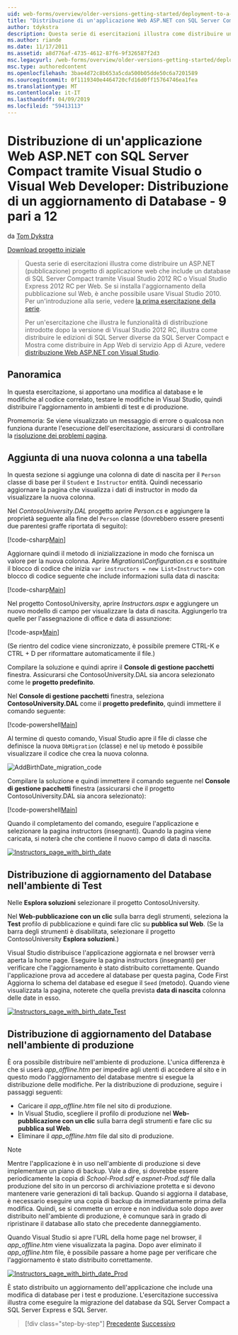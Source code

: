 ```yaml
---
uid: web-forms/overview/older-versions-getting-started/deployment-to-a-hosting-provider/deployment-to-a-hosting-provider-deploying-a-database-update-9-of-12
title: "Distribuzione di un'applicazione Web ASP.NET con SQL Server Compact tramite Visual Studio o Visual Web Developer: Distribuzione di un aggiornamento di Database - 9 pari a 12 | Microsoft Docs"
author: tdykstra
description: Questa serie di esercitazioni illustra come distribuire un ASP.NET (pubblicazione) progetto di applicazione web che include un database di SQL Server Compact tramite Visual s...
ms.author: riande
ms.date: 11/17/2011
ms.assetid: a8d776af-4735-4612-87f6-9f326587f2d3
msc.legacyurl: /web-forms/overview/older-versions-getting-started/deployment-to-a-hosting-provider/deployment-to-a-hosting-provider-deploying-a-database-update-9-of-12
msc.type: authoredcontent
ms.openlocfilehash: 3bae4d72c8b653a5cda500b05dde50c6a7201589
ms.sourcegitcommit: 0f1119340e4464720cfd16d0ff15764746ea1fea
ms.translationtype: MT
ms.contentlocale: it-IT
ms.lasthandoff: 04/09/2019
ms.locfileid: "59413113"
---
```

# <a name="deploying-an-aspnet-web-application-with-sql-server-compact-using-visual-studio-or-visual-web-developer-deploying-a-database-update---9-of-12"></a>Distribuzione di un'applicazione Web ASP.NET con SQL Server Compact tramite Visual Studio o Visual Web Developer: Distribuzione di un aggiornamento di Database - 9 pari a 12

da [Tom Dykstra](https://github.com/tdykstra)

[Download progetto iniziale](http://code.msdn.microsoft.com/Deploying-an-ASPNET-Web-4e31366b)

> Questa serie di esercitazioni illustra come distribuire un ASP.NET (pubblicazione) progetto di applicazione web che include un database di SQL Server Compact tramite Visual Studio 2012 RC o Visual Studio Express 2012 RC per Web. Se si installa l'aggiornamento della pubblicazione sul Web, è anche possibile usare Visual Studio 2010. Per un'introduzione alla serie, vedere [la prima esercitazione della serie](deployment-to-a-hosting-provider-introduction-1-of-12.md).
> 
> Per un'esercitazione che illustra le funzionalità di distribuzione introdotte dopo la versione di Visual Studio 2012 RC, illustra come distribuire le edizioni di SQL Server diverse da SQL Server Compact e Mostra come distribuire in App Web di servizio App di Azure, vedere [distribuzione Web ASP.NET con Visual Studio](../../deployment/visual-studio-web-deployment/introduction.md).


## <a name="overview"></a>Panoramica

In questa esercitazione, si apportano una modifica al database e le modifiche al codice correlato, testare le modifiche in Visual Studio, quindi distribuire l'aggiornamento in ambienti di test e di produzione.

Promemoria: Se viene visualizzato un messaggio di errore o qualcosa non funziona durante l'esecuzione dell'esercitazione, assicurarsi di controllare la [risoluzione dei problemi pagina](deployment-to-a-hosting-provider-creating-and-installing-deployment-packages-12-of-12.md).

## <a name="adding-a-new-column-to-a-table"></a>Aggiunta di una nuova colonna a una tabella

In questa sezione si aggiunge una colonna di date di nascita per il `Person` classe di base per il `Student` e `Instructor` entità. Quindi necessario aggiornare la pagina che visualizza i dati di instructor in modo da visualizzare la nuova colonna.

Nel *ContosoUniversity.DAL* progetto aprire *Person.cs* e aggiungere la proprietà seguente alla fine del `Person` classe (dovrebbero essere presenti due parentesi graffe riportata di seguito):

[!code-csharp[Main](deployment-to-a-hosting-provider-deploying-a-database-update-9-of-12/samples/sample1.cs)]

Aggiornare quindi il metodo di inizializzazione in modo che fornisca un valore per la nuova colonna. Aprire *Migrations\Configuration.cs* e sostituire il blocco di codice che inizia `var instructors = new List<Instructor>` con blocco di codice seguente che include informazioni sulla data di nascita:

[!code-csharp[Main](deployment-to-a-hosting-provider-deploying-a-database-update-9-of-12/samples/sample2.cs)]

Nel progetto ContosoUniversity, aprire *Instructors.aspx* e aggiungere un nuovo modello di campo per visualizzare la data di nascita. Aggiungerlo tra quelle per l'assegnazione di office e data di assunzione:

[!code-aspx[Main](deployment-to-a-hosting-provider-deploying-a-database-update-9-of-12/samples/sample3.aspx)]

(Se rientro del codice viene sincronizzato, è possibile premere CTRL-K e CTRL + D per riformattare automaticamente il file.)

Compilare la soluzione e quindi aprire il **Console di gestione pacchetti** finestra. Assicurarsi che ContosoUniversity.DAL sia ancora selezionato come le **progetto predefinito**.

Nel **Console di gestione pacchetti** finestra, seleziona **ContosoUniversity.DAL** come il **progetto predefinito**, quindi immettere il comando seguente:

[!code-powershell[Main](deployment-to-a-hosting-provider-deploying-a-database-update-9-of-12/samples/sample4.ps1)]

Al termine di questo comando, Visual Studio apre il file di classe che definisce la nuova `DbMigration` (classe) e nel `Up` metodo è possibile visualizzare il codice che crea la nuova colonna.

![AddBirthDate_migration_code](deployment-to-a-hosting-provider-deploying-a-database-update-9-of-12/_static/image1.png)

Compilare la soluzione e quindi immettere il comando seguente nel **Console di gestione pacchetti** finestra (assicurarsi che il progetto ContosoUniversity.DAL sia ancora selezionato):

[!code-powershell[Main](deployment-to-a-hosting-provider-deploying-a-database-update-9-of-12/samples/sample5.ps1)]

Quando il completamento del comando, eseguire l'applicazione e selezionare la pagina instructors (insegnanti). Quando la pagina viene caricata, si noterà che che contiene il nuovo campo di data di nascita.

[![Instructors_page_with_birth_date](deployment-to-a-hosting-provider-deploying-a-database-update-9-of-12/_static/image3.png)](deployment-to-a-hosting-provider-deploying-a-database-update-9-of-12/_static/image2.png)

## <a name="deploying-the-database-update-to-the-test-environment"></a>Distribuzione di aggiornamento del Database nell'ambiente di Test

Nelle **Esplora soluzioni** selezionare il progetto ContosoUniversity.

Nel **Web-pubblicazione con un clic** sulla barra degli strumenti, seleziona la **Test** profilo di pubblicazione e quindi fare clic su **pubblica sul Web**. (Se la barra degli strumenti è disabilitata, selezionare il progetto ContosoUniversity **Esplora soluzioni**.)

Visual Studio distribuisce l'applicazione aggiornata e nel browser verrà aperta la home page. Eseguire la pagina instructors (insegnanti) per verificare che l'aggiornamento è stato distribuito correttamente. Quando l'applicazione prova ad accedere al database per questa pagina, Code First Aggiorna lo schema del database ed esegue il `Seed` (metodo). Quando viene visualizzata la pagina, noterete che quella prevista **data di nascita** colonna delle date in esso.

[![Instructors_page_with_birth_date_Test](deployment-to-a-hosting-provider-deploying-a-database-update-9-of-12/_static/image5.png)](deployment-to-a-hosting-provider-deploying-a-database-update-9-of-12/_static/image4.png)

## <a name="deploying-the-database-update-to-the-production-environment"></a>Distribuzione di aggiornamento del Database nell'ambiente di produzione

È ora possibile distribuire nell'ambiente di produzione. L'unica differenza è che si userà *app\_offline.htm* per impedire agli utenti di accedere al sito e in questo modo l'aggiornamento del database mentre si esegue la distribuzione delle modifiche. Per la distribuzione di produzione, seguire i passaggi seguenti:

- Caricare il *app\_offline.htm* file nel sito di produzione.
- In Visual Studio, scegliere il profilo di produzione nel **Web-pubblicazione con un clic** sulla barra degli strumenti e fare clic su **pubblica sul Web**.
- Eliminare il *app\_offline.htm* file dal sito di produzione.

> [!NOTE]
> Mentre l'applicazione è in uso nell'ambiente di produzione si deve implementare un piano di backup. Vale a dire, si dovrebbe essere periodicamente la copia di *School-Prod.sdf* e *aspnet-Prod.sdf* file dalla produzione del sito in un percorso di archiviazione protetta e si devono mantenere varie generazioni di tali backup. Quando si aggiorna il database, è necessario eseguire una copia di backup da immediatamente prima della modifica. Quindi, se si commette un errore e non individua solo dopo aver distribuito nell'ambiente di produzione, è comunque sarà in grado di ripristinare il database allo stato che precedente danneggiamento.


Quando Visual Studio si apre l'URL della home page nel browser, il *app\_offline.htm* viene visualizzata la pagina. Dopo aver eliminato il *app\_offline.htm* file, è possibile passare a home page per verificare che l'aggiornamento è stato distribuito correttamente.

[![Instructors_page_with_birth_date_Prod](deployment-to-a-hosting-provider-deploying-a-database-update-9-of-12/_static/image7.png)](deployment-to-a-hosting-provider-deploying-a-database-update-9-of-12/_static/image6.png)

È stato distribuito un aggiornamento dell'applicazione che include una modifica di database per i test e produzione. L'esercitazione successiva illustra come eseguire la migrazione del database da SQL Server Compact a SQL Server Express e SQL Server.

> [!div class="step-by-step"]
> [Precedente](deployment-to-a-hosting-provider-deploying-a-code-only-update-8-of-12.md)
> [Successivo](deployment-to-a-hosting-provider-migrating-to-sql-server-10-of-12.md)

